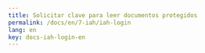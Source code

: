```yaml
---
title: Solicitar clave para leer documentos protegidos
permalink: /docs/en/7-iah/iah-login
lang: en
key: docs-iah-login-en
---
```

